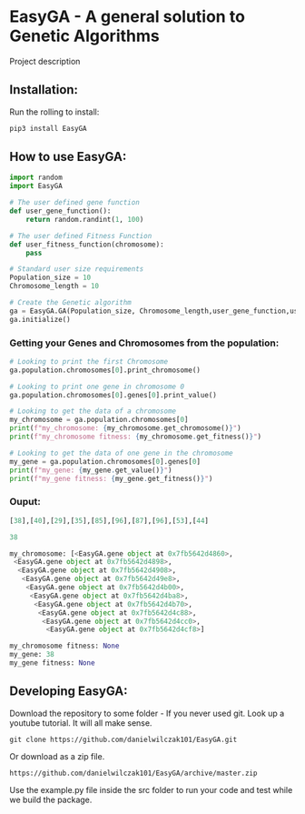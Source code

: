 # EasyGA - A general solution to Genetic Algorithms

Project description

## Installation:

Run the rolling to install:

```Python
pip3 install EasyGA
```

## How to use EasyGA:
```python
import random
import EasyGA

# The user defined gene function
def user_gene_function():
    return random.randint(1, 100)

# The user defined Fitness Function
def user_fitness_function(chromosome):
    pass

# Standard user size requirements
Population_size = 10
Chromosome_length = 10

# Create the Genetic algorithm
ga = EasyGA.GA(Population_size, Chromosome_length,user_gene_function,user_fitness_function)
ga.initialize()
```

### Getting your Genes and Chromosomes from the population:
```Python
# Looking to print the first Chromosome
ga.population.chromosomes[0].print_chromosome()

# Looking to print one gene in chromosome 0
ga.population.chromosomes[0].genes[0].print_value()

# Looking to get the data of a chromosome
my_chromosome = ga.population.chromosomes[0]
print(f"my_chromosome: {my_chromosome.get_chromosome()}")
print(f"my_chromosome fitness: {my_chromosome.get_fitness()}")

# Looking to get the data of one gene in the chromosome
my_gene = ga.population.chromosomes[0].genes[0]
print(f"my_gene: {my_gene.get_value()}")
print(f"my_gene fitness: {my_gene.get_fitness()}")
```

### Ouput:
```Python
[38],[40],[29],[35],[85],[96],[87],[96],[53],[44]

38

my_chromosome: [<EasyGA.gene object at 0x7fb5642d4860>,
 <EasyGA.gene object at 0x7fb5642d4898>,
  <EasyGA.gene object at 0x7fb5642d4908>,
   <EasyGA.gene object at 0x7fb5642d49e8>,
    <EasyGA.gene object at 0x7fb5642d4b00>,
     <EasyGA.gene object at 0x7fb5642d4ba8>,
      <EasyGA.gene object at 0x7fb5642d4b70>,
       <EasyGA.gene object at 0x7fb5642d4c88>,
        <EasyGA.gene object at 0x7fb5642d4cc0>,
         <EasyGA.gene object at 0x7fb5642d4cf8>]

my_chromosome fitness: None
my_gene: 38
my_gene fitness: None
```


## Developing EasyGA:
Download the repository to some folder - If you never used git. Look up a youtube tutorial. It will all make sense.
```
git clone https://github.com/danielwilczak101/EasyGA.git
```
Or download as a zip file.
```
https://github.com/danielwilczak101/EasyGA/archive/master.zip
```
Use the example.py file inside the src folder to run your code and test while we build the package.

